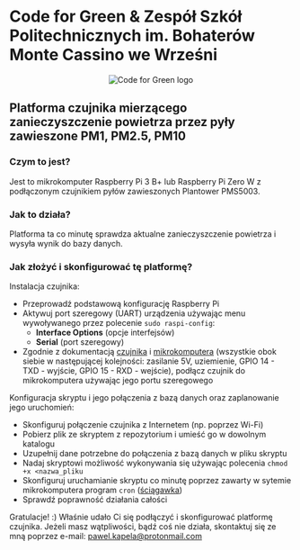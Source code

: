 # Code for Green & Zespół Szkół Politechnicznych im. Bohaterów Monte Cassino we Wrześni

<p align="center">
  <img src="https://raw.githubusercontent.com/pawel-kapela/code-for-green-particulate-matter-concentration-website/master/public/img/logo2.png" alt="Code for Green logo">
</p>

## Platforma czujnika mierzącego zanieczyszczenie powietrza przez pyły zawieszone PM1, PM2.5, PM10

### Czym to jest?

Jest to mikrokomputer Raspberry Pi 3 B+ lub Raspberry Pi Zero W z podłączonym czujnikiem pyłów zawieszonych Plantower PMS5003.

### Jak to działa?

Platforma ta co minutę sprawdza aktualne zanieczyszczenie powietrza i wysyła wynik do bazy danych.

### Jak złożyć i skonfigurować tę platformę?

Instalacja czujnika:
- Przeprowadź podstawową konfigurację Raspberry Pi
- Aktywuj port szeregowy (UART) urządzenia używając menu wywoływanego przez polecenie ```sudo raspi-config```:
  - **Interface Options** (opcje interfejsów)
  - **Serial** (port szeregowy)
 - Zgodnie z dokumentacją [czujnika](https://botland.com.pl/czujniki-czystosci-powietrza/6797-czujnik-pylu-czystosci-powietrza-pm25-pms5003-5v-uart.html) i [mikrokomputera](https://www.raspberrypi.org/documentation/usage/gpio/) (wszystkie obok siebie w następującej kolejności: zasilanie 5V, uziemienie, GPIO 14 - TXD - wyjście, GPIO 15 - RXD - wejście), podłącz czujnik do mikrokomputera używając jego portu szeregowego

Konfiguracja skryptu i jego połączenia z bazą danych oraz zaplanowanie jego uruchomień:
- Skonfiguruj połączenie czujnika z Internetem (np. poprzez Wi-Fi)
- Pobierz plik ze skryptem z repozytorium i umieść go w dowolnym katalogu
- Uzupełnij dane potrzebne do połączenia z bazą danych w pliku skryptu
- Nadaj skryptowi możliwość wykonywania się używając polecenia ```chmod +x <nazwa_pliku```
- Skonfiguruj uruchamianie skryptu co minutę poprzez zawarty w sytemie mikrokomputera program ```cron``` ([ściągawka](https://devhints.io/cron))
- Sprawdź poprawność działania całości

Gratulacje! :) Właśnie udało Ci się podłączyć i skonfigurować platformę czujnika. Jeżeli masz wątpliwości, bądź coś nie działa, skontaktuj się ze mną poprzez e-mail: pawel.kapela@protonmail.com
